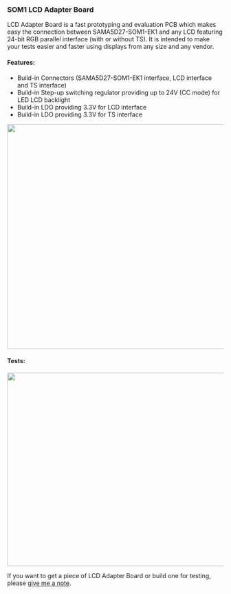 ### SOM1 LCD Adapter Board

LCD Adapter Board is a fast prototyping and evaluation PCB which makes easy the connection between SAMA5D27-SOM1-EK1 and any LCD featuring 24-bit RGB parallel interface (with or without TS). It is intended to make your tests easier and faster using displays from any size and any vendor.   

#### Features: 
- Build-in Connectors (SAMA5D27-SOM1-EK1 interface, LCD interface and TS interface)
- Build-in Step-up switching regulator providing up to 24V (CC mode) for LED LCD backlight 
- Build-in LDO providing 3.3V for LCD interface
- Build-in LDO providing 3.3V for TS interface

<p align="center">
  <img width="695" height="522" src="https://github.com/kamval/SAMA5D27-SOM1-EK1/blob/master/Documents/LCD_adapter_r10.jpg">
</p>

#### Tests:

<p align="center">
  <img width="659" height="449" src="https://github.com/kamval/SAMA5D27-SOM1-EK1/blob/master/Documents/a5d27_som1_video_demo_bot.jpg">
</p>

If you want to get a piece of LCD Adapter Board or build one for testing, please <a href = "mailto: kamen.valkov@comet.bg">give me a note</a>.